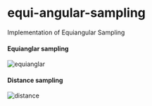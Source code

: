 # equi-angular-sampling
Implementation of Equiangular Sampling

#### Equianglar sampling
![equianglar](https://user-images.githubusercontent.com/42662735/84962328-8f191e00-b141-11ea-9a7e-b9d20a71b0c1.png)
#### Distance sampling
![distance](https://user-images.githubusercontent.com/42662735/84962322-8aed0080-b141-11ea-95f9-f683118c3d47.png)
